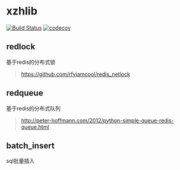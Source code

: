# xzhlib
[![Build Status](https://travis-ci.org/zx06/xzhlib.svg?branch=master)](https://travis-ci.org/zx06/xzhlib)
[![codecov](https://codecov.io/gh/zx06/xzhlib/branch/master/graph/badge.svg)](https://codecov.io/gh/zx06/xzhlib)
## redlock
基于redis的分布式锁
> https://github.com/rfyiamcool/redis_netlock

## redqueue
基于redis的分布式队列
> http://peter-hoffmann.com/2012/python-simple-queue-redis-queue.html

## batch_insert
sql批量插入